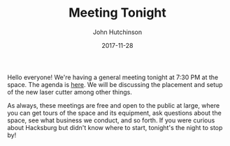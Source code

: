 ﻿---
title: Meeting Tonight
author: John Hutchinson
date: 2017-11-28
layout: post
---

Hello everyone!  We're having a general meeting tonight at 7:30 PM at the space. The agenda is [here](https://wiki.hacksburg.org/meetings:2017-11-28_general_meeting). We will be discussing the placement and setup of the new laser cutter among other things. 

As always, these meetings are free and open to the public at large, where you can get tours of the space and its equipment, ask questions about the space, see what business we conduct, and so forth. If you were curious about Hacksburg but didn't know where to start, tonight's the night to stop by!